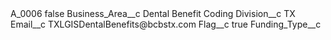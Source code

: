 <?xml version="1.0" encoding="UTF-8"?>
<CustomMetadata xmlns="http://soap.sforce.com/2006/04/metadata" xmlns:xsi="http://www.w3.org/2001/XMLSchema-instance" xmlns:xsd="http://www.w3.org/2001/XMLSchema">
    <label>A_0006</label>
    <protected>false</protected>
    <values>
        <field>Business_Area__c</field>
        <value xsi:type="xsd:string">Dental Benefit Coding</value>
    </values>
    <values>
        <field>Division__c</field>
        <value xsi:type="xsd:string">TX</value>
    </values>
    <values>
        <field>Email__c</field>
        <value xsi:type="xsd:string">TXLGISDentalBenefits@bcbstx.com</value>
    </values>
    <values>
        <field>Flag__c</field>
        <value xsi:type="xsd:boolean">true</value>
    </values>
    <values>
        <field>Funding_Type__c</field>
        <value xsi:nil="true"/>
    </values>
</CustomMetadata>
